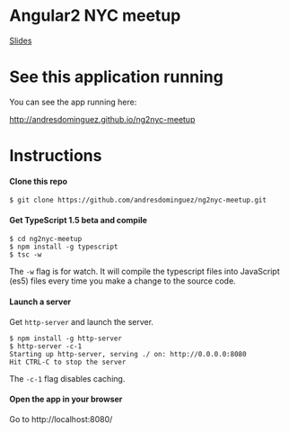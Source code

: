 # Angular2 NYC meetup

[Slides](https://docs.google.com/presentation/d/1ruBhy7DC2PmF-r9wHYPxMtkVSMOqIxcIBVR_nkCqJOo/edit?usp=sharing)

# See this application running

You can see the app running here:

http://andresdominguez.github.io/ng2nyc-meetup

# Instructions

#### Clone this repo

```shell
$ git clone https://github.com/andresdominguez/ng2nyc-meetup.git
```

#### Get TypeScript 1.5 beta and compile

```shell
$ cd ng2nyc-meetup
$ npm install -g typescript
$ tsc -w
```

The `-w` flag is for watch. It will compile the typescript files into
JavaScript (es5) files every time you make a change to the source
code.

#### Launch a server

Get `http-server` and launch the server.

```shell
$ npm install -g http-server
$ http-server -c-1
Starting up http-server, serving ./ on: http://0.0.0.0:8080
Hit CTRL-C to stop the server
```

The `-c-1` flag disables caching.

#### Open the app in your browser

Go to http://localhost:8080/
